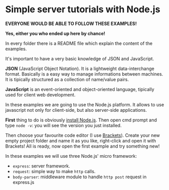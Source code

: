 # Simple server tutorials with Node.js

**EVERYONE WOULD BE ABLE TO FOLLOW THESE EXAMPLES!**

**Yes, either you who ended up here by chance!**

In every folder there is a README file which explain the content of the examples.

It's important to have a very basic knowledge of JSON and JavaScript.

**JSON** (JavaScript Object Notation).
It is a lightweight data-interchange format. Basically is a easy way to manage informations between machines. It is tipically structured as a collection of name/value pairs. 

**JavaScript** is an event-oriented and object-oriented language, tipically used for client web development. 

In these examples we are going to use the Node.js platform. It allows to use javascript not only for client-side, but also server-side applications. 

**First** thing to do is obviously [install Node.js](https://nodejs.org/it/download/).
Then open cmd prompt and type `node -v`: you will see the version you just installed.

Then choose your favourite code editor (I use [Brackets](http://brackets.io/)). 
Create your new empty project folder and name it as you like, right-click and open it with Brackets! 
All is ready, now open the first example and try something new!

In these examples we will use three Node.js' micro framework:
- `express`: server framework.
- `request`: simple way to make `http` calls.
- `body-parser`: middleware module to handle `http post` request in express.js
